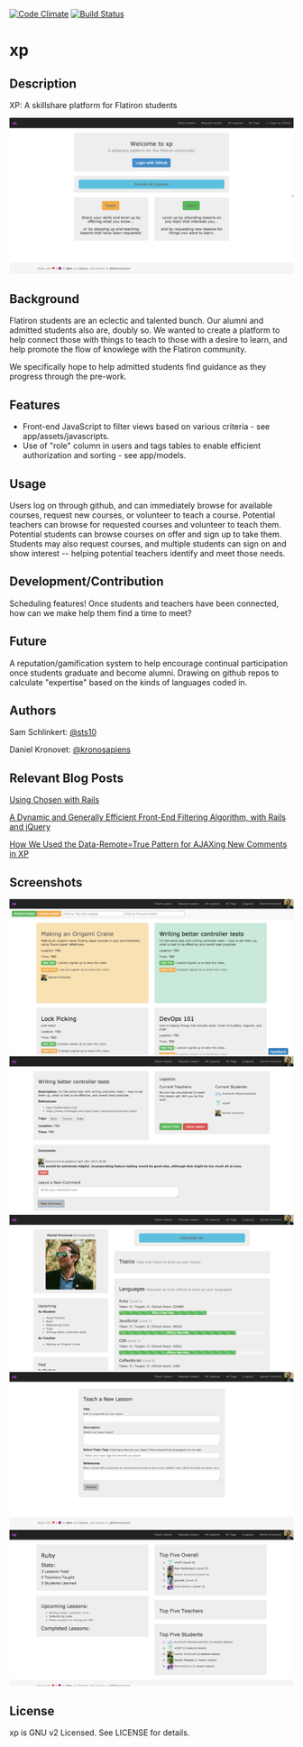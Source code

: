 [![Code Climate](https://codeclimate.com/github/kronosapiens/xp.png)](https://codeclimate.com/github/kronosapiens/xp)
[![Build Status](https://travis-ci.org/kronosapiens/xp.svg?branch=master)](https://travis-ci.org/kronosapiens/xp)
# xp

## Description

XP: A skillshare platform for Flatiron students

![Landing Page](/public/images/01_root.png "Landing Page")

## Background

Flatiron students are an eclectic and talented bunch. Our alumni and admitted students also are, doubly so. We wanted to create a platform to help connect those with things to teach to those with a desire to learn, and help promote the flow of knowlege with the Flatiron community.

We specifically hope to help admitted students find guidance as they progress through the pre-work.

## Features

* Front-end JavaScript to filter views based on various criteria - see app/assets/javascripts.
* Use of "role" column in users and tags tables to enable efficient authorization and sorting - see app/models.

## Usage

Users log on through github, and can immediately browse for available courses, request new courses, or volunteer to teach a course. Potential teachers can browse for requested courses and volunteer to teach them. Potential students can browse courses on offer and sign up to take them. Students may also request courses, and multiple students can sign on and show interest -- helping potential teachers identify and meet those needs.

## Development/Contribution

Scheduling features! Once students and teachers have been connected, how can we make help them find a time to meet?

## Future

A reputation/gamification system to help encourage continual participation once students graduate and become alumni. Drawing on github repos to calculate "expertise" based on the kinds of languages coded in.

## Authors

Sam Schlinkert: [@sts10](https://github.com/sts10)

Daniel Kronovet: [@kronosapiens](https://github.com/kronosapiens)

## Relevant Blog Posts

[Using Chosen with Rails](http://sts10.github.io/blog/2014/04/02/chosen/)

[A Dynamic and Generally Efficient Front-End Filtering Algorithm, with Rails and jQuery](http://kr0nos4piens.wordpress.com/2014/03/31/a-dynamic-and-relatively-efficient-front-end-filtering-algorithm-with-rails-and-javascript/)

[How We Used the Data-Remote=True Pattern for AJAXing New Comments in XP](http://sts10.github.io/blog/2014/04/12/data-remote-true/)

## Screenshots

![Lessons Index](/public/images/02_lessons_index.png "Lessons Index")
![Lessons Show](/public/images/03_lessons_show.png "Lessons Show")
![User Show](/public/images/04_user_show.png "User Show")
![Lessons New](/public/images/05_lessons_new.png "Lessons New")
![Tags Show](/public/images/06_tags_show.png "Tags Show")

## License

xp is GNU v2 Licensed. See LICENSE for details.
